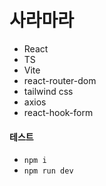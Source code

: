 # 사라마라

- React
- TS
- Vite
- react-router-dom
- tailwind css
- axios
- react-hook-form

#### 테스트

- `npm i`
- `npm run dev`
